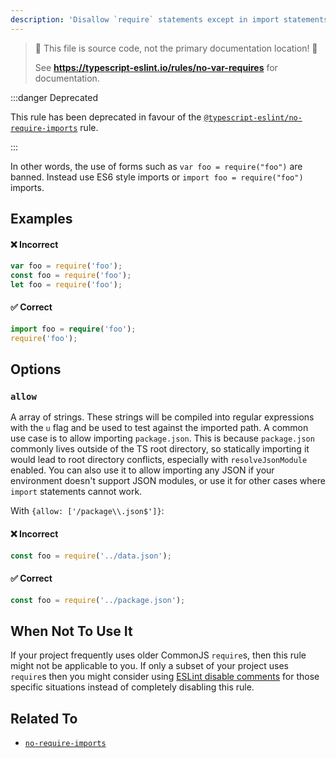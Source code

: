 ```yaml
---
description: 'Disallow `require` statements except in import statements.'
---
```


> 🛑 This file is source code, not the primary documentation location! 🛑
>
> See **https://typescript-eslint.io/rules/no-var-requires** for documentation.

:::danger Deprecated

This rule has been deprecated in favour of the [`@typescript-eslint/no-require-imports`](https://github.com/typescript-eslint/typescript-eslint/tree/main/packages/eslint-plugin/docs/rules/no-require-imports.mdx) rule.

:::

In other words, the use of forms such as `var foo = require("foo")` are banned. Instead use ES6 style imports or `import foo = require("foo")` imports.

## Examples

<!--tabs-->

#### ❌ Incorrect

```ts
var foo = require('foo');
const foo = require('foo');
let foo = require('foo');
```

#### ✅ Correct

```ts
import foo = require('foo');
require('foo');

```

<!--/tabs-->

## Options

### `allow`

<!-- insert option description -->

A array of strings. These strings will be compiled into regular expressions with the `u` flag and be used to test against the imported path. A common use case is to allow importing `package.json`. This is because `package.json` commonly lives outside of the TS root directory, so statically importing it would lead to root directory conflicts, especially with `resolveJsonModule` enabled. You can also use it to allow importing any JSON if your environment doesn't support JSON modules, or use it for other cases where `import` statements cannot work.

With `{allow: ['/package\\.json$']}`:

<!--tabs-->

#### ❌ Incorrect

```ts option='{ "allow": ["/package.json$"] }'
const foo = require('../data.json');
```

#### ✅ Correct

```ts option='{ "allow": ["/package.json$"] }'
const foo = require('../package.json');
```

<!--/tabs-->

## When Not To Use It

If your project frequently uses older CommonJS `require`s, then this rule might not be applicable to you.
If only a subset of your project uses `require`s then you might consider using [ESLint disable comments](https://eslint.org/docs/latest/use/configure/rules#using-configuration-comments-1) for those specific situations instead of completely disabling this rule.

## Related To

- [`no-require-imports`](https://github.com/typescript-eslint/typescript-eslint/tree/main/packages/eslint-plugin/docs/rules/no-require-imports.mdx)
